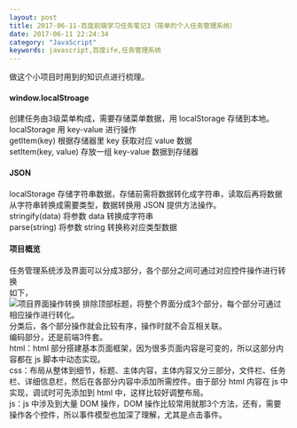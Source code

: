```yaml
---
layout: post
title: 2017-06-11-百度前端学习任务笔记3（简单的个人任务管理系统）
date: 2017-06-11 22:24:34
category: "JavaScript"
keywords: javascript,百度ife,任务管理系统
---
```


做这个小项目时用到的知识点进行梳理。

#### window.localStroage  
创建任务由3级菜单构成，需要存储菜单数据，用 localStorage 存储到本地。  
localStorage 用 key-value 进行操作  
getItem(key)  根据存储器里 key 获取对应 value 数据  
setItem(key, value)  存放一组 key-value 数据到存储器  
#### JSON  
localStorage 存储字符串数据，存储前需将数据转化成字符串，读取后再将数据从字符串转换成需要类型，数据转换用 JSON 提供方法操作。  
stringify(data)  将参数 data 转换成字符串  
parse(string)  将参数 string 转换称对应类型数据  
#### 项目概览  
任务管理系统涉及界面可以分成3部分，各个部分之间可通过对应控件操作进行转换  
如下，  
![项目界面操作转换]({{site.baseurl}}/images/posts/页面操作流程.png)
排除顶部标题，将整个界面分成3个部分，每个部分可通过相应操作进行转化。  
分类后，各个部分操作就会比较有序，操作时就不会互相关联。  
编码部分，还是前端3件套。  
html：html 部分搭建基本页面框架，因为很多页面内容是可变的，所以这部分内容都在 js 脚本中动态实现。  
css：布局从整体到细节，标题、主体内容，主体内容又分三部分，文件栏、任务栏、详细信息栏，然后在各部分内容中添加所需控件。由于部分 html 内容在 js 中实现，调试时可先添加到 html 中，这样比较好调整布局。  
js：js 中涉及到大量 DOM 操作，DOM 操作比较常用就那3个方法，还有，需要操作各个控件，所以事件模型也加深了理解，尤其是点击事件。  


